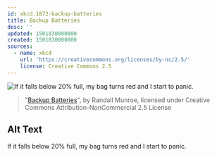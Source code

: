```yaml
---
id: xkcd.1872-backup-batteries
title: Backup Batteries
desc: ''
updated: 1501830000000
created: 1501830000000
sources:
  - name: xkcd
    url: 'https://creativecommons.org/licenses/by-nc/2.5/'
    license: Creative Commons 2.5
---
```

![If it falls below 20% full, my bag turns red and I start to panic.](https://imgs.xkcd.com/comics/backup_batteries.png)
> "[Backup Batteries](https://xkcd.com/1872/)", by Randall Munroe, licensed under Creative Commons Attribution-NonCommercial 2.5 License

## Alt Text
If it falls below 20% full, my bag turns red and I start to panic.
